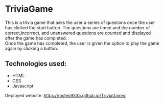 # TriviaGame

This is a trivia game that asks the user a series of questions once the user has clicked the start button.  The questions are timed and the number of correct,incorrect, and unanswered questions are counted and displayed after the game has completed.  
Once the game has completed, the user is given the option to play the game again by clicking a button.

## Technologies used:
* HTML
* CSS
* Javascript

Deployed website: https://mstev9335.github.io/TriviaGame/